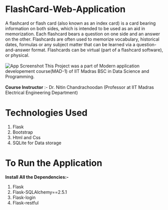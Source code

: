 # FlashCard-Web-Application
A flashcard or flash card (also known as an index card) is a card bearing information on both sides, which is intended to be used as an aid in memorization. Each flashcard bears a question on one side and an answer on the other. Flashcards are often used to memorize vocabulary, historical dates, formulas or any subject matter that can be learned via a question-and-answer format. Flashcards can be virtual (part of a flashcard software), or physical.
<br/>
<br/>
![App Screenshot](https://miro.medium.com/max/1125/1*AJk55yyiWpZfDHlS2BPj9g.jpeg)
This Project was a part of Modern application developement course(MAD-1) of IIT Madras BSC in Data Science and Programming.
<br/>
<br/>
**Course Instructor** :- Dr. Nitin Chandrachoodan (Professor at IIT Madras Electrical Engineering Department)
# Technologies Used
1. Flask
2. Bootstrap
3. Html and Css
4. SQLite for Data storage 

# To Run the Application 
**Install All the Dependencies:-**
<br/>
1. Flask
2. Flask-SQLAlchemy==2.5.1
3. Flask-login
4. Flask-restful


